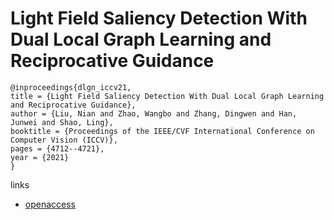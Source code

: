 # Light Field Saliency Detection With Dual Local Graph Learning and Reciprocative Guidance

```
@inproceedings{dlgn_iccv21,
title = {Light Field Saliency Detection With Dual Local Graph Learning and Reciprocative Guidance},
author = {Liu, Nian and Zhao, Wangbo and Zhang, Dingwen and Han, Junwei and Shao, Ling},
booktitle = {Proceedings of the IEEE/CVF International Conference on Computer Vision (ICCV)},
pages = {4712--4721},
year = {2021}
}
```

links
- [openaccess](http://openaccess.thecvf.com//content/ICCV2021/html/Liu_Light_Field_Saliency_Detection_With_Dual_Local_Graph_Learning_and_ICCV_2021_paper.html)
